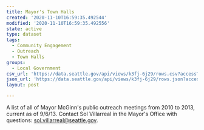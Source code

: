 ```yaml
---
title: Mayor's Town Halls
created: '2020-11-10T16:59:35.492544'
modified: '2020-11-10T16:59:35.492556'
state: active
type: dataset
tags:
  - Community Engagement
  - Outreach
  - Town Halls
groups:
  - Local Government
csv_url: 'https://data.seattle.gov/api/views/k3fj-6j29/rows.csv?accessType=DOWNLOAD'
json_url: 'https://data.seattle.gov/api/views/k3fj-6j29/rows.json?accessType=DOWNLOAD'
layout: post

---
```

A list of all of Mayor McGinn's public outreach meetings from 2010 to 2013, current as of 9/6/13. Contact Sol Villarreal in the Mayor's Office with questions: sol.villarreal@seattle.gov.
